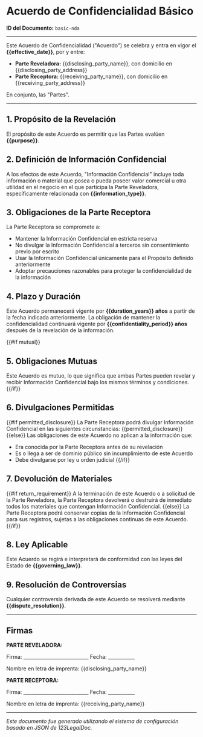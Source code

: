 # Acuerdo de Confidencialidad Básico

**ID del Documento:** `basic-nda`

---

Este Acuerdo de Confidencialidad ("Acuerdo") se celebra y entra en vigor el **{{effective_date}}**, por y entre:

- **Parte Reveladora:** {{disclosing_party_name}}, con domicilio en {{disclosing_party_address}}
- **Parte Receptora:** {{receiving_party_name}}, con domicilio en {{receiving_party_address}}

En conjunto, las "Partes".

---

## 1. Propósito de la Revelación

El propósito de este Acuerdo es permitir que las Partes evalúen **{{purpose}}**.

## 2. Definición de Información Confidencial

A los efectos de este Acuerdo, "Información Confidencial" incluye toda información o material que posea o pueda poseer valor comercial u otra utilidad en el negocio en el que participa la Parte Reveladora, específicamente relacionada con **{{information_type}}**.

## 3. Obligaciones de la Parte Receptora

La Parte Receptora se compromete a:

- Mantener la Información Confidencial en estricta reserva
- No divulgar la Información Confidencial a terceros sin consentimiento previo por escrito
- Usar la Información Confidencial únicamente para el Propósito definido anteriormente
- Adoptar precauciones razonables para proteger la confidencialidad de la información

## 4. Plazo y Duración

Este Acuerdo permanecerá vigente por **{{duration_years}} años** a partir de la fecha indicada anteriormente. La obligación de mantener la confidencialidad continuará vigente por **{{confidentiality_period}} años** después de la revelación de la información.

{{#if mutual}}
## 5. Obligaciones Mutuas

Este Acuerdo es mutuo, lo que significa que ambas Partes pueden revelar y recibir Información Confidencial bajo los mismos términos y condiciones.
{{/if}}

## 6. Divulgaciones Permitidas

{{#if permitted_disclosure}}
La Parte Receptora podrá divulgar Información Confidencial en las siguientes circunstancias:
{{permitted_disclosure}}
{{else}}
Las obligaciones de este Acuerdo no aplican a la información que:
- Era conocida por la Parte Receptora antes de su revelación
- Es o llega a ser de dominio público sin incumplimiento de este Acuerdo
- Debe divulgarse por ley u orden judicial
{{/if}}

## 7. Devolución de Materiales

{{#if return_requirement}}
A la terminación de este Acuerdo o a solicitud de la Parte Reveladora, la Parte Receptora devolverá o destruirá de inmediato todos los materiales que contengan Información Confidencial.
{{else}}
La Parte Receptora podrá conservar copias de la Información Confidencial para sus registros, sujetas a las obligaciones continuas de este Acuerdo.
{{/if}}

## 8. Ley Aplicable

Este Acuerdo se regirá e interpretará de conformidad con las leyes del Estado de **{{governing_law}}**.

## 9. Resolución de Controversias

Cualquier controversia derivada de este Acuerdo se resolverá mediante **{{dispute_resolution}}**.

---

## Firmas

**PARTE REVELADORA:**

Firma: ___________________________ Fecha: ___________

Nombre en letra de imprenta: {{disclosing_party_name}}


**PARTE RECEPTORA:**

Firma: ___________________________ Fecha: ___________

Nombre en letra de imprenta: {{receiving_party_name}}

---

*Este documento fue generado utilizando el sistema de configuración basado en JSON de 123LegalDoc.*
